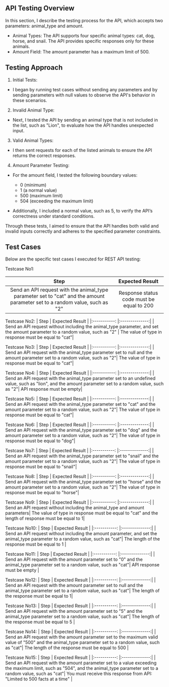 ## API Testing Overview

In this section, I describe the testing process for the API, which accepts two parameters: animal_type and amount.

  * Animal Types: The API supports four specific animal types: cat, dog, horse, and snail. The API provides specific responses only for these animals.
  * Amount Field: The amount parameter has a maximum limit of 500.


## Testing Approach

1. Initial Tests:

  * I began by running test cases without sending any parameters and by sending parameters with null values to observe the API's behavior in these scenarios.

2. Invalid Animal Type:

  * Next, I tested the API by sending an animal type that is not included in the list, such as "Lion", to evaluate how the API handles unexpected input.

3. Valid Animal Types:

  * I then sent requests for each of the listed animals to ensure the API returns the correct responses.

4. Amount Parameter Testing:

  * For the amount field, I tested the following boundary values:

     * 0 (minimum)
     * 1 (a normal value)
     * 500 (maximum limit)
     * 504 (exceeding the maximum limit)

  * Additionally, I included a normal value, such as 5, to verify the API’s correctness under standard conditions.

Through these tests, I aimed to ensure that the API handles both valid and invalid inputs correctly and adheres to the specified parameter constraints.

## Test Cases

Below are the specific test cases I executed for REST API testing:

Testcase No1:

| Step | Expected Result |
|:-----------: |:--------------:|
| Send an API request with the animal_type parameter set to "cat" and the amount parameter set to a random value, such as "2" | Response status code must be equal to 200 |


Testcase No2:
| Step | Expected Result |
|:-----------: |:--------------:|
| Send an API request without including the animal_type parameter, and set the amount parameter to a random value, such as "2" | The value of type in response must be equal to "cat"|

Testcase No3:
| Step | Expected Result |
|:-----------: |:--------------:|
| Send an API request with the animal_type parameter set to null and the amount parameter set to a random value, such as "2"| The value of type in response must be equal to "cat"|

Testcase No4:
| Step | Expected Result |
|:-----------: |:--------------:|
| Send an API request with the animal_type parameter set to an undefined value, such as "lion", and the amount parameter set to a random value, such as "2"| API response must be empty|

Testcase No5:
| Step | Expected Result |
|:-----------: |:--------------:|
| Send an API request with the animal_type parameter set to "cat" and the amount parameter set to a random value, such as "2"| The value of type in response must be equal to "cat"|

Testcase No6:
| Step | Expected Result |
|:-----------: |:--------------:|
| Send an API request with the animal_type parameter set to "dog" and the amount parameter set to a random value, such as "2"| The value of type in response must be equal to "dog"|

Testcase No7:
| Step | Expected Result |
|:-----------: |:--------------:|
| Send an API request with the animal_type parameter set to "snail" and the amount parameter set to a random value, such as "2"| The value of type in response must be equal to "snail"|

Testcase No8:
| Step | Expected Result |
|:-----------: |:--------------:|
| Send an API request with the animal_type parameter set to "horse" and the amount parameter set to a random value, such as "2"| The value of type in response must be equal to "horse"|

Testcase No9:
| Step | Expected Result |
|:-----------: |:--------------:|
| Send an API request without including the animal_type and amount parameters| The value of type in response must be equal to "cat" and the length of response must be equal to 1|

Testcase No10:
| Step | Expected Result |
|:-----------: |:--------------:|
| Send an API request without including the amount parameter, and set the animal_type parameter to a random value, such as "cat"| The length of the response must be equal to 1 |

Testcase No11:
| Step | Expected Result |
|:-----------: |:--------------:|
| Send an API request with the amount parameter set to "0" and the animal_type parameter set to a random value, such as "cat"| API response must be empty |

Testcase No12:
| Step | Expected Result |
|:-----------: |:--------------:|
| Send an API request with the amount parameter set to null and the animal_type parameter set to a random value, such as "cat"| The length of the response must be equal to 1|

Testcase No13:
| Step | Expected Result |
|:-----------: |:--------------:|
| Send an API request with the amount parameter set to "5" and the animal_type parameter set to a random value, such as "cat"| The length of the response must be equal to 5 |

Testcase No14:
| Step | Expected Result |
|:-----------: |:--------------:|
| Send an API request with the amount parameter set to the maximum valid value of "500" and the animal_type parameter set to a random value, such as "cat"| The length of the response must be equal to 500 |

Testcase No15:
| Step | Expected Result |
|:-----------: |:--------------:|
| Send an API request with the amount parameter set to a value exceeding the maximum limit, such as "504", and the animal_type parameter set to a random value, such as "cat"| You must receive this response from API: "Limited to 500 facts at a time" |




